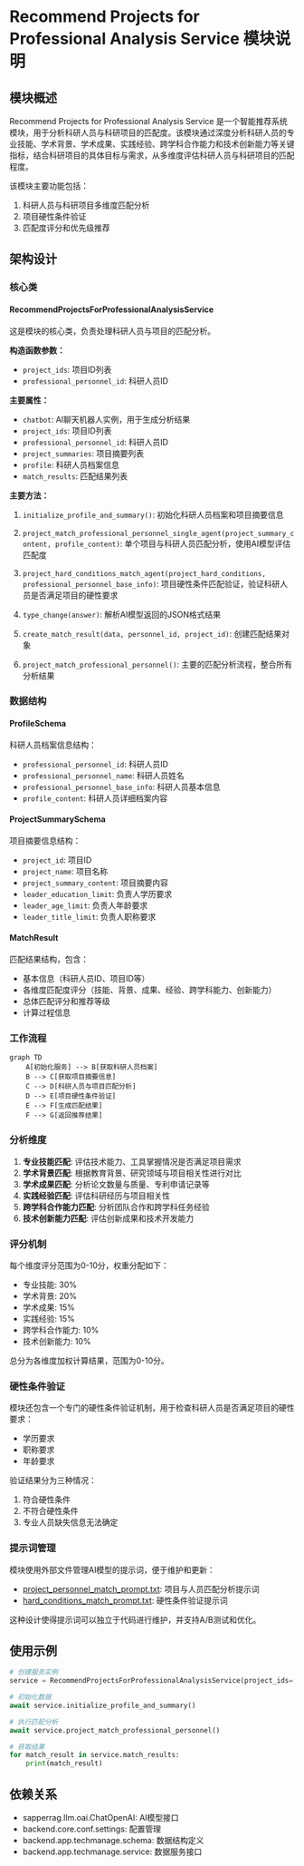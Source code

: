 # Recommend Projects for Professional Analysis Service 模块说明

## 模块概述

Recommend Projects for Professional Analysis Service 是一个智能推荐系统模块，用于分析科研人员与科研项目的匹配度。该模块通过深度分析科研人员的专业技能、学术背景、学术成果、实践经验、跨学科合作能力和技术创新能力等关键指标，结合科研项目的具体目标与需求，从多维度评估科研人员与科研项目的匹配程度。

该模块主要功能包括：
1. 科研人员与科研项目多维度匹配分析
2. 项目硬性条件验证
3. 匹配度评分和优先级推荐

## 架构设计

### 核心类

#### RecommendProjectsForProfessionalAnalysisService
这是模块的核心类，负责处理科研人员与项目的匹配分析。

**构造函数参数：**
- `project_ids`: 项目ID列表
- `professional_personnel_id`: 科研人员ID

**主要属性：**
- `chatbot`: AI聊天机器人实例，用于生成分析结果
- `project_ids`: 项目ID列表
- `professional_personnel_id`: 科研人员ID
- `project_summaries`: 项目摘要列表
- `profile`: 科研人员档案信息
- `match_results`: 匹配结果列表

**主要方法：**

1. `initialize_profile_and_summary()`: 
   初始化科研人员档案和项目摘要信息

2. `project_match_professional_personnel_single_agent(project_summary_content, profile_content)`:
   单个项目与科研人员匹配分析，使用AI模型评估匹配度

3. `project_hard_conditions_match_agent(project_hard_conditions, professional_personnel_base_info)`:
   项目硬性条件匹配验证，验证科研人员是否满足项目的硬性要求

4. `type_change(answer)`: 
   解析AI模型返回的JSON格式结果

5. `create_match_result(data, personnel_id, project_id)`: 
   创建匹配结果对象

6. `project_match_professional_personnel()`: 
   主要的匹配分析流程，整合所有分析结果

### 数据结构

#### ProfileSchema
科研人员档案信息结构：
- `professional_personnel_id`: 科研人员ID
- `professional_personnel_name`: 科研人员姓名
- `professional_personnel_base_info`: 科研人员基本信息
- `profile_content`: 科研人员详细档案内容

#### ProjectSummarySchema
项目摘要信息结构：
- `project_id`: 项目ID
- `project_name`: 项目名称
- `project_summary_content`: 项目摘要内容
- `leader_education_limit`: 负责人学历要求
- `leader_age_limit`: 负责人年龄要求
- `leader_title_limit`: 负责人职称要求

#### MatchResult
匹配结果结构，包含：
- 基本信息（科研人员ID、项目ID等）
- 各维度匹配度评分（技能、背景、成果、经验、跨学科能力、创新能力）
- 总体匹配评分和推荐等级
- 计算过程信息

### 工作流程

```mermaid
graph TD
    A[初始化服务] --> B[获取科研人员档案]
    B --> C[获取项目摘要信息]
    C --> D[科研人员与项目匹配分析]
    D --> E[项目硬性条件验证]
    E --> F[生成匹配结果]
    F --> G[返回推荐结果]
```

### 分析维度

1. **专业技能匹配**: 评估技术能力、工具掌握情况是否满足项目需求
2. **学术背景匹配**: 根据教育背景、研究领域与项目相关性进行对比
3. **学术成果匹配**: 分析论文数量与质量、专利申请记录等
4. **实践经验匹配**: 评估科研经历与项目相关性
5. **跨学科合作能力匹配**: 分析团队合作和跨学科任务经验
6. **技术创新能力匹配**: 评估创新成果和技术开发能力

### 评分机制

每个维度评分范围为0-10分，权重分配如下：
- 专业技能: 30%
- 学术背景: 20%
- 学术成果: 15%
- 实践经验: 15%
- 跨学科合作能力: 10%
- 技术创新能力: 10%

总分为各维度加权计算结果，范围为0-10分。

### 硬性条件验证

模块还包含一个专门的硬性条件验证机制，用于检查科研人员是否满足项目的硬性要求：
- 学历要求
- 职称要求
- 年龄要求

验证结果分为三种情况：
1. 符合硬性条件
2. 不符合硬性条件
3. 专业人员缺失信息无法确定

### 提示词管理

模块使用外部文件管理AI模型的提示词，便于维护和更新：
- [project_personnel_match_prompt.txt](file:///e:/pyProject/teleProject/prompts/project_personnel_match_prompt.txt): 项目与人员匹配分析提示词
- [hard_conditions_match_prompt.txt](file:///e:/pyProject/teleProject/prompts/hard_conditions_match_prompt.txt): 硬性条件验证提示词

这种设计使得提示词可以独立于代码进行维护，并支持A/B测试和优化。

## 使用示例

```python
# 创建服务实例
service = RecommendProjectsForProfessionalAnalysisService(project_ids=[1, 2, 3], professional_personnel_id=12)

# 初始化数据
await service.initialize_profile_and_summary()

# 执行匹配分析
await service.project_match_professional_personnel()

# 获取结果
for match_result in service.match_results:
    print(match_result)
```

## 依赖关系

- sapperrag.llm.oai.ChatOpenAI: AI模型接口
- backend.core.conf.settings: 配置管理
- backend.app.techmanage.schema: 数据结构定义
- backend.app.techmanage.service: 数据服务接口